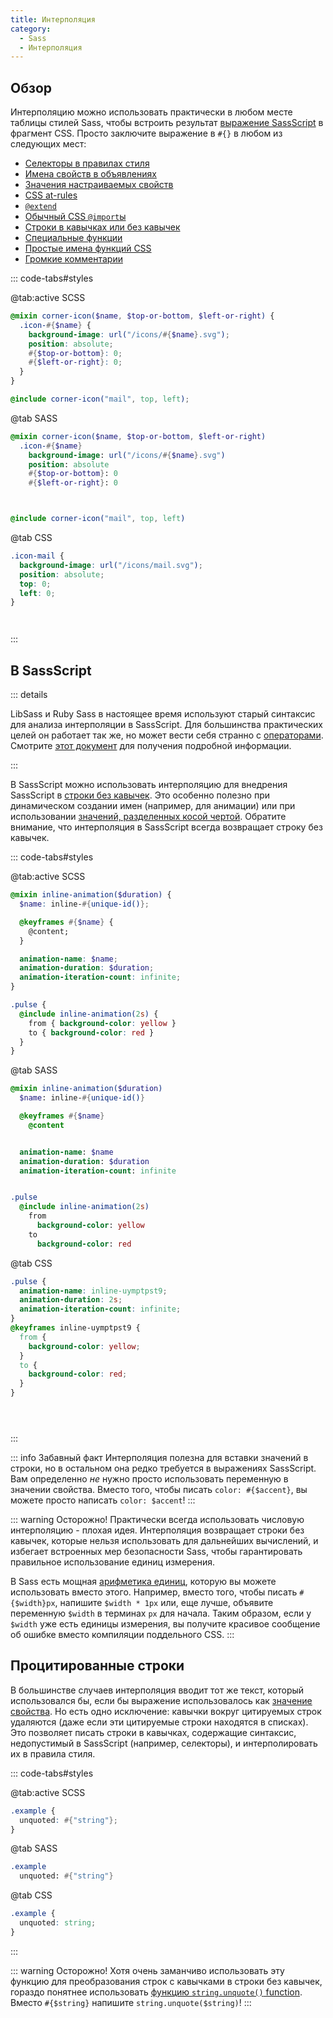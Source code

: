 ```yaml
---
title: Интерполяция
category:
  - Sass
  - Интерполяция
---
```


## Обзор

Интерполяцию можно использовать практически в любом месте таблицы стилей Sass, чтобы встроить результат [выражение SassScript](../syntax/structure#expressions) в фрагмент CSS. Просто заключите выражение в `#{}` в любом из следующих мест:

* [Селекторы в правилах стиля](../style-rules#interpolation)
* [Имена свойств в объявлениях](../style-rules/declarations#interpolation)
* [Значения настраиваемых свойств](../style-rules/declarations#custom-properties)
* [CSS at-rules](../at-rules/css)
* [`@extend`](../at-rules/extend)
* [Обычный CSS `@import`ы](../at-rules/import#plain-css-imports)
* [Строки в кавычках или без кавычек](../values/strings)
* [Специальные функции](../syntax/special-functions)
* [Простые имена функций CSS](../at-rules/function#plain-css-functions)
* [Громкие комментарии](../syntax/comments)

::: code-tabs#styles

@tab:active SCSS

```scss
@mixin corner-icon($name, $top-or-bottom, $left-or-right) {
  .icon-#{$name} {
    background-image: url("/icons/#{$name}.svg");
    position: absolute;
    #{$top-or-bottom}: 0;
    #{$left-or-right}: 0;
  }
}

@include corner-icon("mail", top, left);
```

@tab SASS

```sass
@mixin corner-icon($name, $top-or-bottom, $left-or-right)
  .icon-#{$name}
    background-image: url("/icons/#{$name}.svg")
    position: absolute
    #{$top-or-bottom}: 0
    #{$left-or-right}: 0



@include corner-icon("mail", top, left)
```

@tab CSS

```css
.icon-mail {
  background-image: url("/icons/mail.svg");
  position: absolute;
  top: 0;
  left: 0;
}




```

:::

## В SassScript

::: details <Status :data="{ feature: 'Modern Syntax', dart: true, lib: false, ruby: '4.0.0 (не выпущено)' }" />

LibSass и Ruby Sass в настоящее время используют старый синтаксис для анализа интерполяции в SassScript. Для большинства практических целей он работает так же, но может вести себя странно с [операторами](../operators/). Смотрите [этот документ](https://github.com/sass/language/blob/master/accepted/free-interpolation.md#old-interpolation-rules) для получения подробной информации.

:::

В SassScript можно использовать интерполяцию для внедрения SassScript в [строки без кавычек](../values/strings#unquoted).
Это особенно полезно при динамическом создании имен (например, для анимации) или при использовании [значений, разделенных косой чертой](../operators/numeric#slash-separated-values). Обратите внимание, что интерполяция в SassScript всегда возвращает строку без кавычек.

::: code-tabs#styles

@tab:active SCSS

```scss
@mixin inline-animation($duration) {
  $name: inline-#{unique-id()};

  @keyframes #{$name} {
    @content;
  }

  animation-name: $name;
  animation-duration: $duration;
  animation-iteration-count: infinite;
}

.pulse {
  @include inline-animation(2s) {
    from { background-color: yellow }
    to { background-color: red }
  }
}
```

@tab SASS

```sass
@mixin inline-animation($duration)
  $name: inline-#{unique-id()}

  @keyframes #{$name}
    @content


  animation-name: $name
  animation-duration: $duration
  animation-iteration-count: infinite


.pulse
  @include inline-animation(2s)
    from
      background-color: yellow
    to
      background-color: red
```

@tab CSS

```css
.pulse {
  animation-name: inline-uymptpst9;
  animation-duration: 2s;
  animation-iteration-count: infinite;
}
@keyframes inline-uymptpst9 {
  from {
    background-color: yellow;
  }
  to {
    background-color: red;
  }
}





```

:::

::: info Забавный факт
Интерполяция полезна для вставки значений в строки, но в остальном она редко требуется в выражениях SassScript. Вам определенно *не* нужно просто использовать переменную в значении свойства. Вместо того, чтобы писать `color: #{$accent}`, вы можете просто написать `color: $accent`!
:::

::: warning Осторожно!
Практически всегда использовать числовую интерполяцию - плохая идея. Интерполяция возвращает строки без кавычек, которые нельзя использовать для дальнейших вычислений, и избегает встроенных мер безопасности Sass, чтобы гарантировать правильное использование единиц измерения.

В Sass есть мощная [арифметика единиц](../values/numbers#units), которую вы можете использовать вместо этого. Например, вместо того, чтобы писать `#{$width}px`, напишите `$width * 1px` или, еще лучше, объявите переменную `$width` в терминах `px` для начала. Таким образом, если у `$width` уже есть единицы измерения, вы получите красивое сообщение об ошибке вместо компиляции поддельного CSS.
:::

## Процитированные строки

В большинстве случаев интерполяция вводит тот же текст, который использовался бы, если бы выражение использовалось как [значение свойства](../style-rules/declarations).
Но есть одно исключение: кавычки вокруг цитируемых строк удаляются (даже если эти цитируемые строки находятся в списках).
Это позволяет писать строки в кавычках, содержащие синтаксис, недопустимый в SassScript (например, селекторы), и интерполировать их в правила стиля.

::: code-tabs#styles

@tab:active SCSS

```scss
.example {
  unquoted: #{"string"};
}
```

@tab SASS

```sass
.example
  unquoted: #{"string"}

```

@tab CSS

```css
.example {
  unquoted: string;
}
```

:::

::: warning Осторожно!
Хотя очень заманчиво использовать эту функцию для преобразования строк с кавычками в строки без кавычек, гораздо понятнее использовать [функцию `string.unquote()` function](../modules/string#unquote). Вместо `#{$string}` напишите `string.unquote($string)`!
:::

<script setup>
import Status from "@components/refs/web/layouts/sass/Status.vue";
</script>
